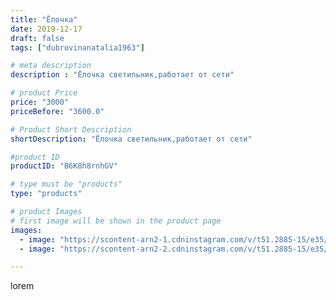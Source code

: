 ```yaml
---
title: "Ёлочка"
date: 2019-12-17
draft: false
tags: ["dubrovinanatalia1963"]

# meta description
description : "Ёлочка светильник,работает от сети"

# product Price
price: "3000"
priceBefore: "3600.0"

# Product Short Description
shortDescription: "Ёлочка светильник,работает от сети"

#product ID
productID: "B6K8h8rnhGV"

# type must be "products"
type: "products"

# product Images
# first image will be shown in the product page
images:
  - image: "https://scontent-arn2-1.cdninstagram.com/v/t51.2885-15/e35/78954303_2439259542958089_9182825732195147241_n.jpg?_nc_ht=scontent-arn2-1.cdninstagram.com&_nc_cat=109&_nc_ohc=TaULXXoPMVkAX-3rPOo&se=7&tp=1&oh=e49517339bf47ee9c96de79d6870ca25&oe=60603AB2&ig_cache_key=MjIwMDgzNzU4MTEwNTI4MTY0Ng%3D%3D.2"
  - image: "https://scontent-arn2-2.cdninstagram.com/v/t51.2885-15/e35/75487937_589898741820392_8087534469786065417_n.jpg?_nc_ht=scontent-arn2-2.cdninstagram.com&_nc_cat=108&_nc_ohc=VwPEwMRYL-kAX_sFmD6&se=7&tp=1&oh=572a7e1ea618426f4609cf8b359c78fd&oe=605F8FA1&ig_cache_key=MjIwMDgzNzU4MTA4MDM1NDU1Mw%3D%3D.2"

---
```

lorem

